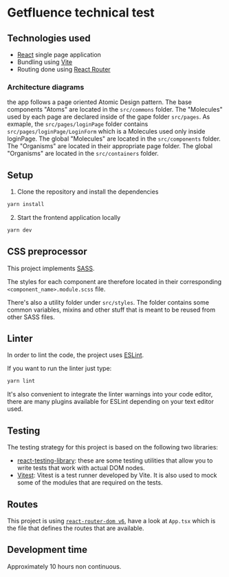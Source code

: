# Getfluence technical test

## Technologies used

- [React](https://reactjs.org/) single page application
- Bundling using [Vite](https://vitejs.dev/)
- Routing done using [React Router](https://reactrouter.com/en/main)

### Architecture diagrams

the app follows a page oriented Atomic Design pattern.
The base components "Atoms" are located in the `src/commons` folder.
The "Molecules" used by each page are declared inside of the gape folder `src/pages`.
    As exmaple, the `src/pages/loginPage` folder contains  `src/pages/loginPage/LoginForm` which is a Molecules used only inside loginPage.
The global "Molecules" are located in the `src/components` folder.
The "Organisms" are located in their appropriate page folder.
The global "Organisms" are located in the `src/containers` folder.

## Setup

1. Clone the repository and install the dependencies
```bash
yarn install
```
2. Start the frontend application locally
```bash
yarn dev
```

## CSS preprocessor

This project implements [SASS](http://sass-lang.com/).

The styles for each component are therefore located in their corresponding `<component_name>.module.scss` file.

There's also a utility folder under `src/styles`. The folder contains some common variables, mixins and other stuff that is meant to be reused from other SASS files.

## Linter

In order to lint the code, the project uses [ESLint](https://eslint.org/).

If you want to run the linter just type:
```bash
yarn lint
```

It's also convenient to integrate the linter warnings into your code editor, there are many plugins available for ESLint depending on your text editor used.

## Testing

The testing strategy for this project is based on the following two libraries:

* [react-testing-library](https://github.com/kentcdodds/react-testing-library): these are some testing utilities that allow you to write tests that work with actual DOM nodes. 
* [Vitest](https://vitest.dev/guide/): Vitest is a test runner developed by Vite. It is also used to mock some of the modules that are required on the tests.

## Routes

This project is using [`react-router-dom v6`](https://reacttraining.com/react-router/core), have a look at `App.tsx` which is the file that defines the routes that are available.


## Development time
Approximately 10 hours non continuous.